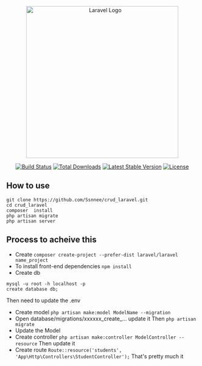 <p align="center"><a href="https://laravel.com" target="_blank"><img src="https://raw.githubusercontent.com/laravel/art/master/logo-lockup/5%20SVG/2%20CMYK/1%20Full%20Color/laravel-logolockup-cmyk-red.svg" width="400" alt="Laravel Logo"></a></p>

<p align="center">
<a href="https://github.com/laravel/framework/actions"><img src="https://github.com/laravel/framework/workflows/tests/badge.svg" alt="Build Status"></a>
<a href="https://packagist.org/packages/laravel/framework"><img src="https://img.shields.io/packagist/dt/laravel/framework" alt="Total Downloads"></a>
<a href="https://packagist.org/packages/laravel/framework"><img src="https://img.shields.io/packagist/v/laravel/framework" alt="Latest Stable Version"></a>
<a href="https://packagist.org/packages/laravel/framework"><img src="https://img.shields.io/packagist/l/laravel/framework" alt="License"></a>
</p>

## How to use
```
git clone https://github.com/Ssnnee/crud_laravel.git
cd crud_laravel
composer  install
php artisan migrate
php artisan server
```

## Process to acheive this
+ Create
`
composer create-project --prefer-dist laravel/laravel name_project
`
+ To install front-end dependencies
`
npm install
`
+ Create db
```
mysql -u root -h localhost -p
create database db;
```
Then need to update the .env
+ Create model
`
php artisan make:model ModelName --migration
`
+ Open  database/migrations/xxxxxx_create_... update it
Then
`
php artisan migrate
`
+ Update the Model
+ Create controller
`
php artisan make:controller ModelController --resource
`
Then update it
+ Create route
`
Route::resource('students', 'App\Http\Controllers\StudentController');
`
That's pretty  much it

